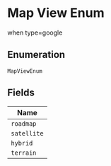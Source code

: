 
# Map View Enum

when type=google

## Enumeration

`MapViewEnum`

## Fields

| Name |
|  --- |
| `roadmap` |
| `satellite` |
| `hybrid` |
| `terrain` |

